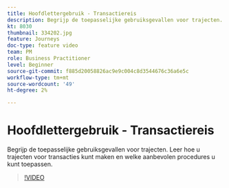```yaml
---
title: Hoofdlettergebruik - Transactiereis
description: Begrijp de toepasselijke gebruiksgevallen voor trajecten. Leer hoe u trajecten voor transacties kunt maken en welke aanbevolen procedures u kunt toepassen.
kt: 8030
thumbnail: 334202.jpg
feature: Journeys
doc-type: feature video
team: PM
role: Business Practitioner
level: Beginner
source-git-commit: f885d20058826ac9e9c004c8d3544676c36a6e5c
workflow-type: tm+mt
source-wordcount: '49'
ht-degree: 2%

---
```



# Hoofdlettergebruik - Transactiereis

Begrijp de toepasselijke gebruiksgevallen voor trajecten. Leer hoe u trajecten voor transacties kunt maken en welke aanbevolen procedures u kunt toepassen.

>[!VIDEO](https://video.tv.adobe.com/v/334202?quality=12)
